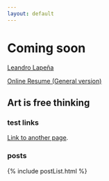 ```yaml
---
layout: default
---
```


# Coming soon

[Leandro Lapeña](https://github.com/kdzmcqn)

[Online Resume (General version)](https://registry.jsonresume.org/kdzmcqn)

## Art is free thinking

### test links

[Link to another page](./another-page.html).

### posts

{% include postList.html %}
